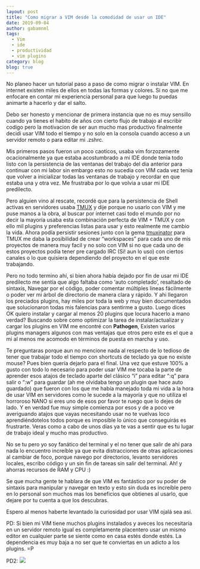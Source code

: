 ```yaml
---
layout: post
title: "Como migrar a VIM desde la comodidad de usar un IDE"
date: 2019-09-04
author: gabamnml
tags:
  - Vim
  - ide
  - productividad
  - vim plugins
category: blog
blog: true
---
```


No planeo hacer un tutorial paso a paso de como migrar o instalar VIM. En internet existen miles de ellos en todas las formas y colores.
Si no que me enfocare en contar mi experiencia personal para que luego tu puedas animarte a hacerlo y dar el salto.

Debo ser honesto y mencionar de primera instancia que no es muy sensillo cuando ya tienes el habito de años con cierto flujo de trabajo al escribir codigo pero la motivacion de ser aun mucho mas productivo finalmente decidi usar VIM todo el tiempo y no solo en la consola cuando acceso a un servidor remoto o para editar mi .zshrc.

Mis primeros pasos fueron un poco caoticos, usaba vim forzozamente ocacionalmente ya que estaba acostumbrado a mi IDE donde tenia todo listo con la persistencia de las ventanas del trabajo del dia anterior para continuar con mi labor sin embargo esto no sucedia con VIM cada vez tenia que volver a inicializar todas las ventanas de trabajo y recordar en que estaba una y otra vez. Me frustraba por lo que volvia a usar mi IDE predilecto.
  
Pero alguien vino al rescate, recordé que para la persistencia de Shell activas en servidores usaba [TMUX](https://tmux.github.io) y dije porque no usarlo con VIM  y me puse manos a la obra, al buscar por internet casi todo el mundo por no decir la mayoría usaba esta combinación perfecta de VIM + TMUX y con ello mil plugins y preferencias listas para usar y esto realmente me cambio la vida. Ahora podía persistir sesiones junto con la gema [tmuxinator](https://github.com/tmuxinator/tmuxinator) para TMUX me daba la posibilidad de crear “workspaces” para cada uno de mis proyectos de manera muy facil y no solo con VIM si no que cada uno de estos proyectos podía tener pre cargado IRC (Si! aun lo uso) con ciertos canales o lo que quisiera dependiendo del proyecto en el que este trabajando.

Pero no todo termino ahí, si bien ahora había dejado por fin de usar mi IDE predilecto me sentía que algo faltaba como ‘auto completado’, resaltado de sintaxis, Navegar por el código, poder comentar múltiples lineas fácilmente o poder ver mi árbol de directorio de manera clara y rápido.
Y ahi llegaron los preciados plugins, hay miles por toda la web y muy bien documentados que solucionaron todas mis falencias para sentirme a gusto.
Luego dices OK quiero instalar y cargar al menos 20 plugins que locura hacerlo a mano verdad?
Buscando sobre como optimizar la tarea de instalar/actualizar y cargar los plugins en VIM me encontré con **Pathogen**, Existen varios plugins managers algunos con mas ventajas que otros pero este es el que a mi al menos me acomodo en términos de puesta en marcha y uso.

Te preguntaras porque aun no mencione nada al respecto de lo tedioso de tener que trabajar todo el tiempo con shortcuts de teclado ya que no existe mouse?
Pues bien quería dejarlo para el final.
Una vez que estuve 100% a gusto con todo lo necesario para poder usar VIM me tocaba la parte de aprender esos atajos de teclado aparte del clásico “i” para editar “:q” para salir o “:w” para guardar (ah me olvidaba tengo un plugin que hace auto guardado)
que fueron con los que me había manejado toda mi vida a la hora de usar VIM en servidores como le sucede a la mayoría y que no utiliza el horroroso NANO si eres uno de esos por favor te ruego que lo dejes de lado.
Y en verdad fue muy simple comienza por esos y de a poco ve averiguando atajos que vayas necesitando usar no te vuelvas loco aprendiéndotelos todos porque es imposible lo único que conseguirás es frustrarte.
Veras como a cabo de unos días ya te vas a sentir que es tu lugar de trabajo ideal y mucho mas productivo.


No se tu pero yo soy fanático del terminal y el no tener que salir de ahí para nada lo encuentro increíble ya que evita distracciones de otras aplicaciones al cambiar de foco, porque navego por directorios, levanto servidores locales, escribo código y un sin fin de tareas sin salir del terminal. Ah! y ahorras recursos de RAM y CPU :)

Se que mucha gente te hablara de que VIM es fantástico por su poder de sintaxis para manipular y navegar en texto y esto sin duda es increíble pero en lo personal son muchos mas los beneficios que obtienes al usarlo, que dejare por tu cuenta a que los descubras.

Espero al menos haberte levantado la curiosidad por usar VIM ojalá sea así.

PD: Si bien mi VIM tiene muchos plugins instalados y aveces los necesitaría en un servidor remoto igual es completamente placentero usar un mismo editor en cualquier parte se siente como en casa estés donde estés. 
La dependencia es muy baja a no ser que te conviertas en un adicto a los plugins. =P

PD2: ![](http://i.imgur.com/Fx1FXhQ.png)